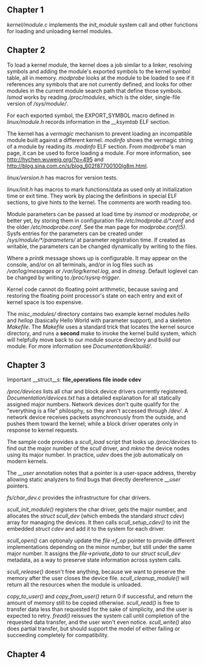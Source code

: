 Chapter 1
---------

_kernel/module.c_ implements the _init_module_ system call and other functions for loading and unloading kernel modules.

Chapter 2
---------

To load a kernel module, the kernel does a job similar to a linker, resolving symbols and adding the module's exported symbols to the kernel symbol table, all in memory. _modprobe_ looks at the module to be loaded to see if it references any symbols that are not currently defined, and looks for other modules in the current module search path that define those symbols. _lsmod_ works by reading _/proc/modules_, which is the older, single-file version of _/sys/module/_.

For each exported symbol, the EXPORT_SYMBOL macro defined in _linux/module.h_ records information in the *__ksymtab* ELF section.

The kernel has a _vermagic_ mechanism to prevent loading an incompatible module built against a different kernel. _modinfo_ shows the vermagic string of a module by reading its _.modinfo_ ELF section. From _modprobe_'s man page, it can be used to force loading a module. For more information, see http://hychen.wuweig.org/?p=495 and http://blog.sina.com.cn/s/blog_602f87700100lg8m.html.

_linux/version.h_ has macros for version tests.

_linux/init.h_ has macros to mark functions/data as used only at initialization time or exit time. They work by placing the definitions in special ELF sections, to give hints to the kernel. The comments are worth reading too.

Module parameters can be passed at load time by _insmod_ or _modeprobe_, or better yet, by storing them in configuration file _/etc/modprobe.d/*.conf_ and the older _/etc/modprobe.conf_. See the man page for _modprobe.conf(5)_. Sysfs entries for the parameters can be created under _/sys/module/*/parameters/_ at parameter registration time. If created as writable, the parameters can be changed dynamically by writing to the files.

Where a _printk_ message shows up is configurable. It may appear on the console, and/or on all terminals, and/or in log files such as _/var/log/messages_ or _/var/log/kernel.log_, and in _dmesg_. Default loglevel can be changed by writing to _/proc/sysrq-trigger_.

Kernel code cannot do floating point arithmetic, because saving and restoring the floating point processor's state on each entry and exit of kernel space is too expensive.

The _misc_modules/_ directory contains two example kernel modules _hello_ and _hellop_ (basically Hello World with parameter support), and a skeleton _Makefile_. The _Makefile_ uses a standard trick that locates the kernel source directory, and runs a __second__ make to invoke the kernel build system, which will helpfully move back to our module source directory and build our module. For more information see _Documentation/kbuild/_.

Chapter 3
---------

Important __struct__s: __file_operations__ __file__ __inode__ __cdev__

_/proc/devices_ lists all char and block device drivers currently registered. _Documentation/devices.txt_ has a detailed explanation for all statically assigned major numbers. Network devices don't quite qualify for the "everything is a file" philosphy, so they aren't accessed through _/dev/_. A network device receives packets asynchronously from the outside, and pushes them toward the kernel; while a block driver operates only in response to kernel requests.

The sample code provides a *scull_load* script that looks up _/proc/devices_ to find out the major number of the _scull_ driver, and _mkno_ the device nodes using its major number. In practice, _udev_ does the job automaticaly on modern kernels.

The *\__user* annotation notes that a pointer is a user-space address, thereby allowing static analyzers to find bugs that directly dereference *\__user* pointers.

*fs/char_dev.c* provides the infrastructure for char drivers.

*scull_init_module()* registers the char driver, gets the major number, and allocates the *struct scull_dev* (which embeds the standard *struct cdev*) array for managing the devices. It then calls *scull_setup_cdev()* to init the embedded *struct cdev* and add it to the system for each driver.

*scull_open()* can optionaly update the *file->f_op* pointer to provide different implementations depending on the minor number, but still under the same major number. It assigns the *file->private_data* to our *struct scull_dev* metadata, as a way to preserve state information across system calls.

*scull_release()* doesn't free anything, because we want to preserve the memory after the user closes the device file. *scull_cleanup_module()* will return all the resources when the module is unloaded.

*copy_to_user()* and *copy_from_user()* return 0 if successful, and return the amount of memory still to be copied otherwise. *scull_read()* is free to transfer data less than requested for the sake of simplicity, and the user is expected to retry. *fread()* reissues the system call until completion of the requested data transfer, and the user won't even notice. *scull_write()* also does partial transfer, but should support the model of either failing or succeeding completely for compatibility.

Chapter 4
---------

